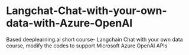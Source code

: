 # Langchat-Chat-with-your-own-data-with-Azure-OpenAI
Based deeplearning.ai short course- Langchain Chat with your own data course, modify the codes to support Microsoft Azure OpenAI APIs
